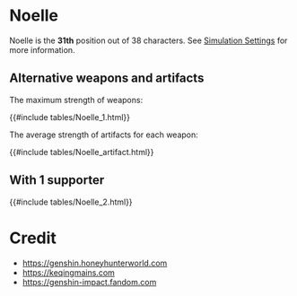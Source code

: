 # Noelle

Noelle is the **31th** position out of 38 characters. See [Simulation Settings](./simulation_settings.md) for more information.

## Alternative weapons and artifacts

The maximum strength of weapons:

{{#include tables/Noelle_1.html}}

The average strength of artifacts for each weapon:

{{#include tables/Noelle_artifact.html}}

## With 1 supporter

{{#include tables/Noelle_2.html}}

# Credit

- <https://genshin.honeyhunterworld.com>
- <https://keqingmains.com>
- <https://genshin-impact.fandom.com>
